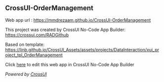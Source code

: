 ## CrossUI-OrderManagement
Web app url : https://mmdrezaam.github.io/CrossUI-OrderManagement

This project was created by CrossUI No-Code App Builder: https://crossui.com/RADGithub

Based on template: https://linb.github.io/CrossUI_Assets/assets/projects/DataInteraction/xui_project_tpl_OrderManagement

Click [here](https://crossui.com/RADGithub/#!from=github&owner=mmdrezaam&repo=CrossUI-OrderManagement) to edit this web app in CrossUI No-Code App Builder

<i>Powered by [CrossUI](https://crossui.com)</i>
